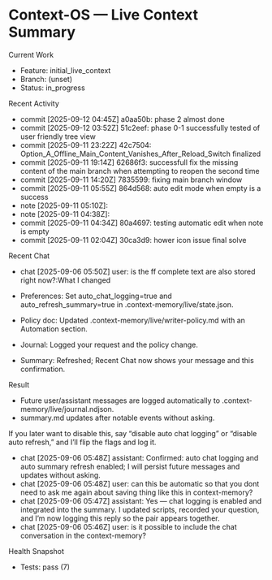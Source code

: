 # Context-OS — Live Context Summary

Current Work
- Feature: initial_live_context
- Branch: (unset)
- Status: in_progress

Recent Activity
- commit [2025-09-12 04:45Z] a0aa50b: phase 2 almost done
- commit [2025-09-12 03:52Z] 51c2eef: phase 0-1 successfully tested of user friendly tree view
- commit [2025-09-11 23:22Z] 42c7504: Option_A_Offline_Main_Content_Vanishes_After_Reload_Switch finalized
- commit [2025-09-11 19:14Z] 62686f3: successfull fix the missing content of the main branch when attempting to reopen the second time
- commit [2025-09-11 14:20Z] 7835599: fixing main branch window
- commit [2025-09-11 05:55Z] 864d568: auto edit mode when empty is a success
- note [2025-09-11 05:10Z]: 
- note [2025-09-11 04:38Z]: 
- commit [2025-09-11 04:34Z] 80a4697: testing automatic edit when note is empty
- commit [2025-09-11 02:04Z] 30ca3d9: hower icon issue final solve

Recent Chat
- chat [2025-09-06 05:50Z] user: is the ff complete text are also stored right now?:What I changed

- Preferences: Set auto_chat_logging=true and auto_refresh_summary=true in .context-memory/live/state.json.
- Policy doc: Updated .context-memory/live/writer-policy.md with an Automation section.
- Journal: Logged your request and the policy change.
- Summary: Refreshed; Recent Chat now shows your message and this confirmation.

Result

- Future user/assistant messages are logged automatically to .context-memory/live/journal.ndjson.
- summary.md updates after notable events without asking.

If you later want to disable this, say “disable auto chat logging” or “disable auto refresh,” and I’ll flip the
flags and log it.

- chat [2025-09-06 05:48Z] assistant: Confirmed: auto chat logging and auto summary refresh enabled; I will persist future messages and updates without asking.
- chat [2025-09-06 05:48Z] user: can this be automatic so that you dont need to ask me again about saving thing like this in context-memory?
- chat [2025-09-06 05:47Z] assistant: Yes — chat logging is enabled and integrated into the summary. I updated scripts, recorded your question, and I’m now logging this reply so the pair appears together.
- chat [2025-09-06 05:46Z] user: is it possible to include the chat conversation in the context-memory?

Health Snapshot
- Tests: pass (7)
